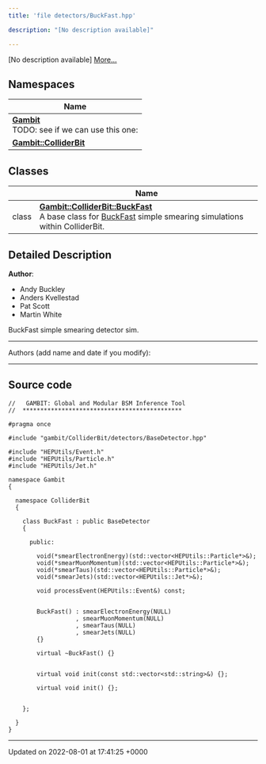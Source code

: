```yaml
---
title: 'file detectors/BuckFast.hpp'

description: "[No description available]"

---
```







[No description available] [More...](#detailed-description)

## Namespaces

| Name           |
| -------------- |
| **[Gambit](/documentation/code/darkbit_development/namespaces/namespacegambit/)** <br>TODO: see if we can use this one:  |
| **[Gambit::ColliderBit](/documentation/code/darkbit_development/namespaces/namespacegambit_1_1colliderbit/)**  |

## Classes

|                | Name           |
| -------------- | -------------- |
| class | **[Gambit::ColliderBit::BuckFast](/documentation/code/darkbit_development/classes/classgambit_1_1colliderbit_1_1buckfast/)** <br>A base class for [BuckFast]() simple smearing simulations within ColliderBit.  |

## Detailed Description


**Author**: 

  * Andy Buckley 
  * Anders Kvellestad 
  * Pat Scott 
  * Martin White


BuckFast simple smearing detector sim.



------------------

Authors (add name and date if you modify):



------------------




## Source code

```
//   GAMBIT: Global and Modular BSM Inference Tool
//  *********************************************

#pragma once

#include "gambit/ColliderBit/detectors/BaseDetector.hpp"

#include "HEPUtils/Event.h"
#include "HEPUtils/Particle.h"
#include "HEPUtils/Jet.h"

namespace Gambit
{

  namespace ColliderBit
  {

    class BuckFast : public BaseDetector
    {

      public:

        void(*smearElectronEnergy)(std::vector<HEPUtils::Particle*>&);
        void(*smearMuonMomentum)(std::vector<HEPUtils::Particle*>&);
        void(*smearTaus)(std::vector<HEPUtils::Particle*>&);
        void(*smearJets)(std::vector<HEPUtils::Jet*>&);

        void processEvent(HEPUtils::Event&) const;


        BuckFast() : smearElectronEnergy(NULL)
                   , smearMuonMomentum(NULL)
                   , smearTaus(NULL)
                   , smearJets(NULL)
        {}

        virtual ~BuckFast() {}


        virtual void init(const std::vector<std::string>&) {};

        virtual void init() {};


    };

  }
}
```


-------------------------------

Updated on 2022-08-01 at 17:41:25 +0000
